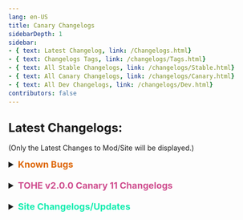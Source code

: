 ```yaml
---
lang: en-US
title: Canary Changelogs
sidebarDepth: 1
sidebar:
- { text: Latest Changelog, link: /Changelogs.html}
- { text: Changelogs Tags, link: /changelogs/Tags.html}
- { text: All Stable Changelogs, link: /changelogs/Stable.html}
- { text: All Canary Changelogs, link: /changelogs/Canary.html}
- { text: All Dev Changelogs, link: /changelogs/Dev.html}
contributors: false
---
```


## <font size=5em><b>Latest Changelogs:</b></font><br>
(Only the Latest Changes to Mod/Site will be displayed.)

<font size=4em>
<details>
<summary><b><font color=#de6707>Known Bugs</font></b></summary>

= <font color=#de6707><b>KNOWN BUG</b></font>: Hide & Seek is temporarily not supported<br>
= <font color=#de6707><b>KNOWN BUG</b></font>: Changing the game mode in the settings sometimes does not remove some settings that are not used in the mode<br>
= <font color=#de6707><b>KNOWN BUG</b></font>: When changing presets, the settings are not updated instantly, you MUST close and reopen the settings<br>
= <font color=#de6707><b>KNOWN BUG</b></font>: Servers may be unstable as the protocol requires fixing on Innersloth's side<br>
= <font color=#de6707><b>KNOWN BUG</b></font>: When dlekS ehT is selected, the game lags in the lobby for vanilla players (during the game everything works fine)<br>
= <font color=#de6707><b>KNOWN BUG</b></font>: EAC may not work in some places<br>
= <font color=#de6707><b>KNOWN BUG</b></font>: Swift, Fragile, Imitator, Doppelganger are works unstable<br>
= <font color=#de6707><b>KNOWN BUG</b></font>: Black screen after meeting for vanilla players (This is not fixable at this time as it's an issue with Vanilla, not TOHE)
</details>
<br>
<details>
<summary><b><font color=#cf4e8f>TOHE v2.0.0 Canary 11 Changelogs</font></b></summary>

<details>
<summary><b><font color=#cf4e8f>v2.0.0 Canary 11.1</font></b></summary>

* By [**TommyXL**](https://github.com/Tommy-XL)<br>
= <font color=#1376f0><b>BUG FIX</b></font>: Fixed bug when everyone imp based role can kill normally (Like every target have Fragile)<br>
= <font color=#1376f0><b>BUG FIX</b></font>: Fixed bug when Swooper and Wraith can report Bait<br>
</details>
<details>
<summary><b><font color=#cf4e8f>v2.0.0 Canary 11</font></b></summary>

* By [**TommyXL**](https://github.com/Tommy-XL)<br>
\+ <font color=green><b>NEW</b></font>: Added F3 and F4 to show role and add-ons settings, respectively<br>
\+ <font color=green><b>NEW</b></font>: Client Setting: "Disable Lobby Music"<br>
\+ <font color=green><b>NEW</b></font>: Setting: "Hide All Tags (for «AutoMuteUs»)"<br>
\+ <font color=green><b>NEW</b></font>: Setting for Pickpocket, Stealer and Paranoia: "Hide Additional Vote(s)"<br>
\+ <font color=green><b>NEW</b></font>: Setting for Monarch: "Hide additional vote for Knighted players"<br>
\+ <font color=green><b>NEW</b></font>: Setting for Maverick: "Minimum number of kills to win"<br>
\+ <font color=green><b>NEW</b></font>: Setting for Youtuber: "The Killer Wins with YouTuber"<br>
\- <font color=red><b>REMOVED</b></font>: Client Settings: "Small Screen Mode" and "Enable it if you use AutoMuteUs"<br>
= <font color=#1376f0><b>BUG FIX</b></font>: Fixed Necromancer leaving a dead body after meeting<br>
= <font color=#1376f0><b>BUG FIX</b></font>: Fixed duplicate Ruthless Romantics in game end screen<br>
= <font color=#1376f0><b>BUG FIX</b></font>: Fixed Modded clients show vanilla intro screen<br>
= <font color=#1376f0><b>BUG FIX</b></font>: Fixed random glitch when Witch/Hex Master kills players after meeting<br>
= <font color=#1376f0><b>BUG FIX</b></font>: Fixed Workaholic incorrect win state<br>
= <font color=#1376f0><b>BUG FIX</b></font>: Fixed priority add-on assignment<br>
= <font color=#1376f0><b>BUG FIX</b></font>: Fixed Councillor UI not working<br>
= <font color=#1376f0><b>BUG FIX</b></font>: Fixed Rainbow on Ziplines<br>
= <font color=#1376f0><b>BUG FIX</b></font>: Fixed lower text for Hex Master<br>
= <font color=#1376f0><b>BUG FIX</b></font>: Fixed Avenger<br>
= <font color=#e08709><b>IMPROVEMENT</b></font>: Glow can no longer spawn on The Fungle<br>
= <font color=#e08709><b>IMPROVEMENT</b></font>: Swift has moved to Experimental<br>
= <font color=#e08709><b>IMPROVEMENT??</b></font>: Moved Double Shot and Rebound to Game Modifiers tab (Mod Only, not Site)<br>
= <font color=#e08709><b>IMPROVEMENT</b></font>: Punching Bag can no longer get many incompatible add-ons<br>
= <font color=#e08709><b>IMPROVEMENT</b></font>: Killing Machine can no longer get Glow<br>
= <font color=#e08709><b>IMPROVEMENT</b></font>: Mundane can no longer get Ghoul<br>
= <font color=#1376f0><b>BUG FIX</b></font>: Other minor fixes and changes<br>

* By [**ryuk**](https://github.com/ryuk2098)<br>
= <font color=#e08709><b>IMPROVEMENT</b></font>: Improved EAC<br>
= <font color=#1376f0><b>BUG FIX</b></font>: Fixed Fragile<br>
= <font color=#e08709><b>IMPROVEMENT</b></font>: Bodyguard & Bloodthirst incompatible<br>

* By [**NikoCat223**](https://github.com/NikoCat233)<br>
= <font color=#1376f0><b>BUG FIX</b></font>: Fixed Butcher playing congratulations sound<br>

* By [**Drakos**](https://github.com/Ultradragon005)<br>
= <font color=#1376f0><b>BUG FIX</b></font>: Fixed poll title cutting of the text<br>
</details>
</details>
<br>
<details>
<summary><b><font color=#12edaf>Site Changelogs/Updates</font></b></summary>

* By [**Pyro**](https://sites.google.com/view/notpyro404)<br>
= <font color=#ece218><b>NOTICE</b></font>: Updated to v2.0.0 Canary 11.1<br>
\+ Have a good day!<br>
= <font color=#ece218><b>NOTICE</b></font>: If there are any other issues, open a forum in `#website-feedback`! Thank you!<br>
= <font color=#F6BE00><b>CHANGE</b></font>: `Tracker`, `Noisemaker`, and `Phantom` have been added to the Vanilla Tab of their respective factions.<br>
= <font color=#F6BE00><b>CHANGE</b></font>: `Tracker (TOHE)` has been REMOVED.<br>
\+ <font color=#12edaf><b>RENAMED</b></font>: `Phantom (TOHE)` has been renamed to `Specter`.<br>
\+ <font color=#12edaf><b>RENAMED</b></font>: `Schizophrenic` has been renamed to `Paranoia`.<br>
\+ <font color=#12edaf><b>RENAMED</b></font>: `Masochist` has been renamed to `Punching Bag`.<br>
\+ <font color=#12edaf><b>RENAMED</b></font>: `Bloodlust` has been renamed to `Bloodthirst`.<br>
\+ <font color=#12edaf><b>RENAMED</b></font>: `GetStarted.md` has been renamed to `Install.md`<br>
\+ <font color=#12edaf><b>RENAMED</b></font>: `Advanced.md` has been renamed to `Resources.md`<br>
\+ <font color=#12edaf><b>RENAMED</b></font>: `Game.md` has been renamed to `Mod.md`<br>
\+ <font color=#12edaf><b>RENAMED</b></font>: `Custom.md` has been renamed to `Game.md`<br>
\+ <font color=#12edaf><b>RENAMED</b></font>: `vote.md` has been capitalized to `Vote.md`.<br>
= <font color=#e08709><b>IMPROVEMENT</b></font>: Added `Other` as a Tab for Add-ons as it's nicer to keep all addons in the same group (I'm not adding them to Game Modifiers, that's ugly).<br>
= <font color=#e08709><b>IMPROVEMENT</b></font>: Redid the layout of `Resources.md` (Includes more Resources to look through, such as Commands/HotKeys like before, as well as Death Reasons + why they occur, and more.)<br>
= <font color=#e08709><b>IMPROVEMENT</b></font>: Redid the layout of `FAQ.md` (Questions are now sorted in drop-down boxes.)<br>
= <font color=#e08709><b>IMPROVEMENT</b></font>: Redid the layout of `Install.md` (Now includes both Steam + Epic guides, and has been straightened up.)<br>
= <font color=#e08709><b>IMPROVEMENT</b></font>: Redid the layout of `Changelogs.md`. (Now includes "KNOWN BUGS")<br>
= <font color=#e08709><b>IMPROVEMENT</b></font>: Redid the layout of `Changelogs.md` again. (Now utilizes Dropdown boxes as to not clutter the page, allowing for people to look at the changelogs they care about.)<br>
= <font color=#ece218><b>NOTICE</b></font>: Relating to the above changes, `Stable.md`, `Canary.md`, & `Dev.md` will be overhauled to utilize dropdown boxes too, but thats a lot more work.<br>
= <font color=#e08709><b>IMPROVEMENT</b></font>: Fixing Spacing (hopefully) for `FAQ.md`, as well as `Install.md` & `Resources.md`.<br>
= <font color=#e08709><b>IMPROVEMENT</b></font>: Increased the text size (hopefully) for `FAQ.md`, as well as `Install.md`, `Resources.md`, `Changelogs.md` (`Dev.md`, `Canary.md`, & `Stable.md`), & `Presets.md`.<br>
\+ <font color=green><b>NEW</b></font>: Added `Presets.md` (Instead of cluttering `Resources.md` with future Preset Submissions, Presets will be listed here. Added Marg's Preset & removed 2 out of date Presets (WitchCraft & Moe's Presets which used the old system).<br>
= <font color=#F6BE00><b>CHANGE</b></font>: More Bios added to `AboutUs.md`. (Still not 100% Complete as we are still missing the Bios of a few Contributors. You can see which as they'll have `(Placeholder Bio)` in the place of their Bio.<br>
= <font color=#fdf08e><b>NOTE</b></font>: Role Counts/Amounts are finally corrected, thanks Drakos for doing the numbers! No idea what `[None] = Count: 13` still means though.<br>
= <font color=#ece218><b>NOTICE</b></font>: There were a lot of new Settings added to the mod + settings added to some roles, which are not live on site yet. That's a lot of work, and I'm not going to do it right now!<br>
= <font color=#1376f0><b>BUG FIXES</b></font>: Many formatting, linking, and spelling fixes/updates.<br>
= <font color=#ece218><b>NOTICE</b></font>: `zh-CN` and `fr` are fully up-to-date with Main (en-US), but not translated, meaning Simplified Chinese & French Translations are still in the works, sorry!<br>
= <font color=#fdf08e><b>NOTE</b></font>: You may realize that there are 3 results of roles if you use the built-in search bar. This is because you are getting a copy for every instance (Currently, `fr` & `zh-CN`) that is not yet translated. (An example being Reverie, even though <i>most</i> roles will display 3 results.)<br>
![image](./images/SearchReverie3BUG.png)<br>
</details>
</font>